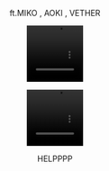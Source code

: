 
<p align="center">
ft.MIKO , AOKI , VETHER
<p align="center">
<video src=https://github.com/user-attachments/assets/ef0e5ac5-c4ea-434e-b992-9e182f00dcd2 width=100 height=100/> 
<p align="center">
<video src= https://github.com/user-attachments/assets/2b79b7fd-5887-469d-8253-cf19b4575173 width=100 height=100/> 
     <img width="400" src="https://github.com/user-attachments/assets/a7ee61eb-efa9-405a-9764-d0e1d30" alt=![Screenshot_10]>
     <img width="400" src="https://github.com/user-attachments/assets/d9e05383-492e-4d25-9588-1e760a23b8e2" alt=![Screenshot_9]>
<p align="center">
HELPPPP

